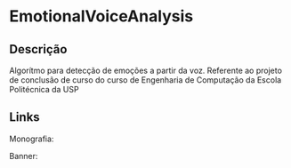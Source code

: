 # EmotionalVoiceAnalysis

## Descrição

Algorítmo para detecção de emoções a partir da voz. Referente ao projeto de conclusão de curso do curso de Engenharia de Computação da Escola Politécnica da USP

## Links

Monografia:

Banner:
